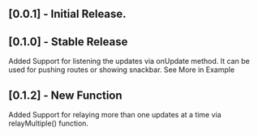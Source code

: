 ## [0.0.1] -  Initial Release.

## [0.1.0] -  Stable Release 
Added Support for listening the updates via onUpdate method. It can be used for pushing routes or showing snackbar. See More in Example

## [0.1.2] -  New Function 
Added Support for relaying more than one updates at a time via relayMultiple() function.

